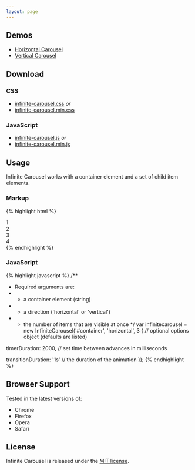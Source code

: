 ```yaml
---
layout: page
---
```


## Demos

+ [Horizontal Carousel](/demo/horizontal/)
+ [Vertical Carousel](/demo/vertical/)

## Download

### CSS

+ [infinite-carousel.css](https://github.com/jonchretien/infinite-carousel/raw/master/dist/infinite-carousel.css) *or*
+ [infinite-carousel.min.css](https://github.com/jonchretien/infinite-carousel/raw/master/dist/infinite-carousel.min.css)

### JavaScript

+ [infinite-carousel.js](https://github.com/jonchretien/infinite-carousel/raw/master/dist/infinite-carousel.js) *or*
+ [infinite-carousel.min.js](https://github.com/jonchretien/infinite-carousel/raw/master/dist/infinite-carousel.min.js)

## Usage

Infinite Carousel works with a container element and a set of child item elements.

### Markup

{% highlight html %}
<div class="infinite-carousel-shell">
  <div id="container" class="infinite-carousel-group">
    <div class="infinite-carousel-group-item">1</div>
    <div class="infinite-carousel-group-item">2</div>
    <div class="infinite-carousel-group-item">3</div>
    <div class="infinite-carousel-group-item">4</div>
  </div>
</div>
{% endhighlight %}

### JavaScript

{% highlight javascript %}
/**
 * Required arguments are:
 * - a container element (string)
 * - a direction ('horizontal' or 'vertical')
 * - the number of items that are visible at once
 */
var infinitecarousel = new InfiniteCarousel('#container', 'horizontal', 3 {
  // optional options object (defaults are listed)

  timerDuration: 2000,
  // set time between advances in milliseconds

  transitionDuration: '1s'
  // the duration of the animation
});
{% endhighlight %}

## Browser Support

Tested in the latest versions of:

+ Chrome
+ Firefox
+ Opera
+ Safari

## License

Infinite Carousel is released under the [MIT license](https://github.com/jonchretien/infinite-carousel/blob/master/LICENSE.txt).